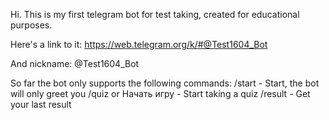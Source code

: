 Hi. This is my first telegram bot for test taking, created for educational purposes. 

Here's a link to it:
https://web.telegram.org/k/#@Test1604_Bot

And nickname:
@Test1604_Bot

So far the bot only supports the following commands:
/start - Start, the bot will only greet you
/quiz or Начать игру - Start taking a quiz
/result - Get your last result
